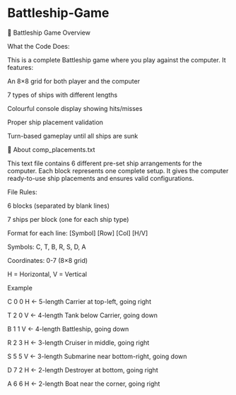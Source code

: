 # Battleship-Game
🚢 Battleship Game Overview

What the Code Does:

This is a complete Battleship game where you play against the computer. It features:

  An 8×8 grid for both player and the computer
  
  7 types of ships with different lengths
  
  Colourful console display showing hits/misses
  
  Proper ship placement validation
  
  Turn-based gameplay until all ships are sunk


📄 About comp_placements.txt

This text file contains 6 different pre-set ship arrangements for the computer. Each block represents one complete setup. 
It gives the computer ready-to-use ship placements and ensures valid configurations.

File Rules:

6 blocks (separated by blank lines)

7 ships per block (one for each ship type)

Format for each line: [Symbol] [Row] [Col] [H/V]

  Symbols: C, T, B, R, S, D, A
  
  Coordinates: 0-7 (8×8 grid)
  
  H = Horizontal, V = Vertical


Example

C 0 0 H  ← 5-length Carrier at top-left, going right

T 2 0 V  ← 4-length Tank below Carrier, going down

B 1 1 V  ← 4-length Battleship, going down

R 2 3 H  ← 3-length Cruiser in middle, going right

S 5 5 V  ← 3-length Submarine near bottom-right, going down

D 7 2 H  ← 2-length Destroyer at bottom, going right

A 6 6 H  ← 2-length Boat near the corner, going right

